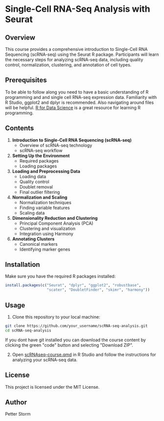 # Single-Cell RNA-Seq Analysis with Seurat

## Overview

This course provides a comprehensive introduction to Single-Cell RNA Sequencing (scRNA-seq) using the Seurat R package. Participants will learn the necessary steps for analyzing scRNA-seq data, including quality control, normalization, clustering, and annotation of cell types.

## Prerequisites

To be able to follow along you need to have a basic understanding of R programming and and single cell RNA-seq expression data. Familiarity with R Studio, ggplot2 and dplyr is recommended. Also navigating around files will be helpful. [R for Data Science](https://r4ds.hadley.nz/) is a great resource for learning R programming.

## Contents

1.  **Introduction to Single-Cell RNA Sequencing (scRNA-seq)**
    -   Overview of scRNA-seq technology
    -   scRNA-seq workflow
2.  **Setting Up the Environment**
    -   Required packages
    -   Loading packages
3.  **Loading and Preprocessing Data**
    -   Loading data
    -   Quality control
    -   Doublet removal
    -   Final outlier filtering
4.  **Normalization and Scaling**
    -   Normalization techniques
    -   Finding variable features
    -   Scaling data
5.  **Dimensionality Reduction and Clustering**
    -   Principal Component Analysis (PCA)
    -   Clustering and visualization
    -   Integration using Harmony
6.  **Annotating Clusters**
    -   Canonical markers
    -   Identifying marker genes

## Installation

Make sure you have the required R packages installed:

``` r
install.packages(c("Seurat", "dplyr", "ggplot2", "robustbase", 
                   "scater", "DoubletFinder", "skimr", "harmony"))

```

## Usage

1.  Clone this repository to your local machine:

``` bash
git clone https://github.com/your_username/scRNA-seq-analysis.git
cd scRNA-seq-analysis
```

If you dont have git installed you can download the course content by clicking the green "code" button and selecting "Download ZIP".

2.  Open [scRNAseq-course.qmd](https://github.com/pettestor/scRNA-seq-1day-course/blob/main/scRNAseq-course.qmd) in R Studio and follow the instructions for analyzing your scRNA-seq data.

## License

This project is licensed under the MIT License.

## Author

Petter Storm

